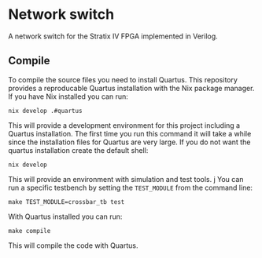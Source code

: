 # Network switch
A network switch for the Stratix IV FPGA implemented in Verilog.

## Compile
To compile the source files you need to install Quartus.
This repository provides a reproducable Quartus installation with the Nix package manager.
If you have Nix installed you can run:
```shell
nix develop .#quartus
```
This will provide a development environment for this project including a Quartus installation.
The first time you run this command it will take a while since the installation files for Quartus are very large.
If you do not want the quartus installation create the default shell:
```shell
nix develop
```
This will provide an environment with simulation and test tools.
j
You can run a specific testbench by setting the ```TEST_MODULE``` from the command line:
```shell
make TEST_MODULE=crossbar_tb test
```

With Quartus installed you can run:
```shell
make compile
```
This will compile the code with Quartus.
